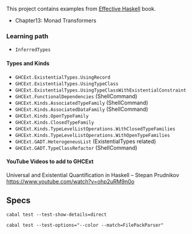 This project contains examples from [Effective Haskell][1] book.

- Chapter13: Monad Transformers

[1]: https://www.pragprog.com/titles/rshaskell/effective-haskell/

### Learning path

- `InferredTypes`

#### Types and Kinds
- `GHCExt.ExistentialTypes.UsingRecord`
- `GHCExt.ExistentialTypes.UsingTypeClass`
- `GHCExt.ExistentialTypes.UsingTypeClassWithExistentialConstraint`
- `GHCExt.FunctionalDependencies` (ShellCommand)
- `GHCExt.Kinds.AssociatedTypeFamily` (ShellCommand)
- `GHCExt.Kinds.AssociatedDataFamily` (ShellCommand)
- `GHCExt.Kinds.OpenTypeFamily`
- `GHCExt.Kinds.ClosedTypeFamily`
- `GHCExt.Kinds.TypeLevelListOperations.WithClosedTypeFamilies`
- `GHCExt.Kinds.TypeLevelListOperations.WithOpenTypeFamilies`
- `GHCExt.GADT.HeterogeneusList` (ExistentialTypes related)
- `GHCExt.GADT.TypeClassRefactor` (ShellCommand)


#### YouTube Videos to add to GHCExt

Universal and Existential Quantification in Haskell – Stepan Prudnikov
https://www.youtube.com/watch?v=ohp2uRM9n0o

## Specs

```
cabal test --test-show-details=direct

cabal test --test-options="--color --match=FilePackParser"
```
